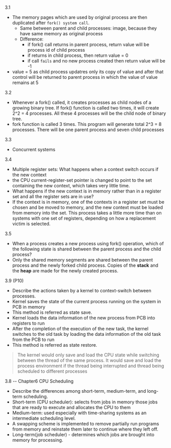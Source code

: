 3.1
* The memory pages which are used by original process are then duplicated after `fork() system call`.
  * Same between parent and child processes: image, because they have same memory as original process
  * Difference: 
    * if fork() call returns in parent process, return value will be process id of child process
    * if returns in child process, then return value = 0
    * if call `fails` and no new process created then return value will be -1
* value = 5 as child process updatres only its copy of value and after that control will be returned to parent process in which the value of value remains at 5

3.2
* Whenever a fork() called, it creates processes as child nodes of a growing binary tree. If fork() function is called two times, it will create 2^2 = 4 processes. All these 4 processes will be the child node of binary tree.
* fork function is called 3 times. This program will generate total 2^3 = 8 processes. There will be one parent process and seven child processes

3.3
* Concurrent systems

3.4 
* Multiple register sets: What happens when a context switch occurs if the new context
 * the CPU current-register-set pointer is changed to point to the set containing the new context, which takes very little time. 
* What happens if the new context is in memory rather than in a register set and all the register sets are in use?
 * If the context is in memory, one of the contexts in a register set must be chosen and be moved to memory, and the new context must be loaded from memory into the set. This process takes a little more time than on systems with one set of registers, depending on how a replacement victim is selected.

3.5
* When a process creates a new process using fork() operation, which of the following state is shared between the parent process and the child process?
 * Only the shared memory segments are shared between the parent process and the newly forked child process. Copies of the **stack** and the **heap** are made for the newly created process. 

3.9 (P10)
* Describe the actions taken by a kernel to context-switch between processes.
 * Kernel saves the state of the current process running on the system in PCB in memory
  * This method is referred as state save.
 * Kernel loads the data information of the new process from PCB into registers to run
 * After the completion of the execution of the new task, the kernel switches to the old task by loading the data information of the old task from the PCB to run
  * This method is referred as state restore.
 > The kernel would only save and load the CPU state while switching between the thread of the same process. It would save and load the process environment if the thread being interrupted and thread being scheduled to different processes




3.8 -- Chapter6 CPU Scheduling
* Describe the differences among short-term, medium-term, and long-term scheduling.
 * Short-term (CPU scheduler): selects from jobs in memory those jobs that are ready to execute and allocates the CPU to them
 * Medium-term: used especially with time-sharing systems as an intermediate scheduling level. 
  * A swapping scheme is implemented to remove partially run programs from memory and reinstate them later to continue where they left off.
 * Long-term(job scheduler) - determines which jobs are brought into memory for processing.
